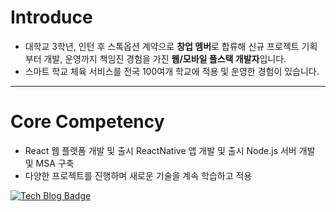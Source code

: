 # Introduce

- 대학교 3학년, 인턴 후 스톡옵션 계약으로 **창업 멤버**로 합류해
신규 프로젝트 기획부터 개발, 운영까지 책임진 경험을 가진 **웹/모바일 풀스택 개발자**입니다.
- 스마트 학교 체육 서비스를 전국 100여개 학교에 적용 및 운영한 경험이 있습니다.

---

# Core Competency

- React 웹 플랫폼 개발 및 출시
ReactNative 앱 개발 및 출시
Node.js 서버 개발 및 MSA 구축
- 다양한 프로젝트를 진행하며 새로운 기술을 계속 학습하고 적용

[![Tech Blog Badge](http://img.shields.io/badge/-Tech%20blog-black?style=flat-square&logo=github)](https://devseopchan.notion.site/9411a2cf28694b3e8b78c7514c785c98?v=a4c92f9e44574adea66c3c2dc61d097b) 




<!--
**seopchan/seopchan** is a ✨ _special_ ✨ repository because its `README.md` (this file) appears on your GitHub profile.

Here are some ideas to get you started:

- 🔭 I’m currently working on ...
- 🌱 I’m currently learning ...
- 👯 I’m looking to collaborate on ...
- 🤔 I’m looking for help with ...
- 💬 Ask me about ...
- 📫 How to reach me: ...
- 😄 Pronouns: ...
- ⚡ Fun fact: ...
-->
